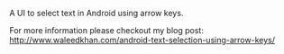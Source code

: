 
A UI to select text in Android using arrow keys. 

For more information please checkout my blog post: http://www.waleedkhan.com/android-text-selection-using-arrow-keys/
